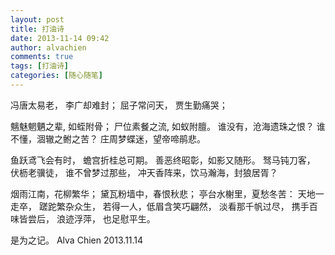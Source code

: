 ```yaml
---
layout: post
title: 打油诗
date: 2013-11-14 09:42
author: alvachien
comments: true
tags: [打油诗]
categories: [随心随笔]
---
```


冯唐太易老，
李广却难封；
屈子常问天，
贾生勤痛哭；

魑魅魍魉之辈, 如蛭附骨；
尸位素餐之流, 如蚁附膻。
谁没有，沧海遗珠之恨？
谁不懂，涸辙之鲋之苦？
庄周梦蝶迷，望帝啼鹃悲。

鱼跃鸢飞会有时，
蟾宫折桂总可期。
善恶终昭彰，如影又随形。
驽马钝刀客，
伏枥老骥徒，
谁不曾梦过那些，
冲天香阵来，饮马瀚海，封狼居胥？

烟雨江南，花柳繁华；
黛瓦粉墙中，春恨秋悲；
亭台水榭里，夏愁冬苦：
天地一走卒，
蹉跎繁杂众生，
若得一人，低眉含笑巧翩然，
淡看那千帆过尽，
携手百味皆尝后，
浪迹浮萍，
也足慰平生。

是为之记。
Alva Chien
2013.11.14
